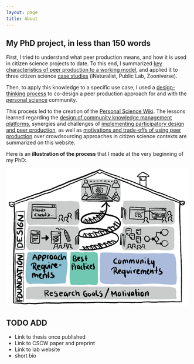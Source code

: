 ```yaml
---
layout: page
title: About
---
```


<h2 id="my-phd-project-in-less-than-150-words">My PhD project, in less than 150 words</h2>
<p>First, I tried to understand what peer production means, and how it is used in citizen science projects to date. To this end, I summarized <a href="#">key characteristics of peer production to a working model</a>, and applied it to three citizen science <a href="#">case studies</a> (iNaturalist, Public Lab, Zooniverse).</p>
<p>Then, to apply this knowledge to a specific use case, I used a <a href="#">design-thinking process</a> to co-design a peer production approach for and with the <a href="#">personal science</a> community.</p>
<p>This process led to the creation of the <a href="https://wiki.openhumans.org">Personal Science Wiki</a>. The lessons learned regarding the <a href="#">design of community knowledge management platforms</a>, synergies and challenges of <a href="#">implementing participatory design and peer production</a>, as well as <a href="#">motivations and trade-offs of using peer production</a> over crowdsourcing approaches in citizen science contexts are summarized on this website.</p>
<p>Here is an <strong>illustration of the process</strong> that I made at the very beginning of my PhD:</p>
<img src="https://raw.githubusercontent.com/katoss/peer-production-in-citizen-science/main/assets/img/phd-house.png" width="500"/>

## TODO ADD
* Link to thesis once published
* Link to CSCW paper and preprint
* Link to lab website
* short bio
